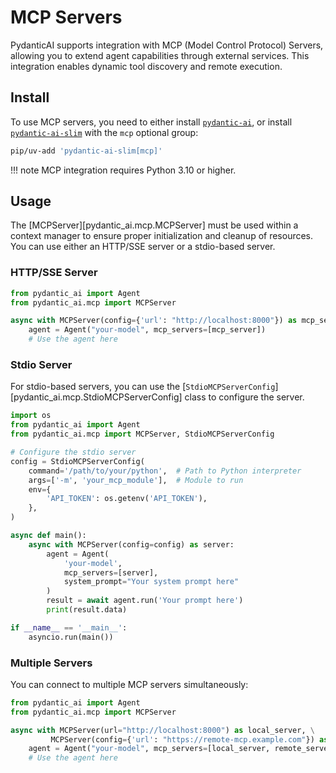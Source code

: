 # MCP Servers

PydanticAI supports integration with MCP (Model Control Protocol) Servers, allowing you to extend agent capabilities
through external services. This integration enables dynamic tool discovery and remote execution.

## Install

To use MCP servers, you need to either install [`pydantic-ai`](install.md), or install
[`pydantic-ai-slim`](install.md#slim-install) with the `mcp` optional group:

```bash
pip/uv-add 'pydantic-ai-slim[mcp]'
```

!!! note
    MCP integration requires Python 3.10 or higher.

## Usage

The [MCPServer][pydantic_ai.mcp.MCPServer] must be used within a context manager to ensure proper initialization and cleanup of
resources. You can use either an HTTP/SSE server or a stdio-based server.

### HTTP/SSE Server

```python {title="basic_mcp_setup.py"}
from pydantic_ai import Agent
from pydantic_ai.mcp import MCPServer

async with MCPServer(config={'url': "http://localhost:8000"}) as mcp_server:
    agent = Agent("your-model", mcp_servers=[mcp_server])
    # Use the agent here
```

### Stdio Server

For stdio-based servers, you can use the [`StdioMCPServerConfig`][pydantic_ai.mcp.StdioMCPServerConfig] class to configure the server.

```python {title="stdio_mcp_setup.py"}
import os
from pydantic_ai import Agent
from pydantic_ai.mcp import MCPServer, StdioMCPServerConfig

# Configure the stdio server
config = StdioMCPServerConfig(
    command='/path/to/your/python',  # Path to Python interpreter
    args=['-m', 'your_mcp_module'],  # Module to run
    env={
        'API_TOKEN': os.getenv('API_TOKEN'),
    },
)

async def main():
    async with MCPServer(config=config) as server:
        agent = Agent(
            'your-model',
            mcp_servers=[server],
            system_prompt="Your system prompt here"
        )
        result = await agent.run('Your prompt here')
        print(result.data)

if __name__ == '__main__':
    asyncio.run(main())
```

### Multiple Servers

You can connect to multiple MCP servers simultaneously:

```python {title="multiple_mcp_servers.py"}
from pydantic_ai import Agent
from pydantic_ai.mcp import MCPServer

async with MCPServer(url="http://localhost:8000") as local_server, \
         MCPServer(config={'url': "https://remote-mcp.example.com"}) as remote_server:
    agent = Agent("your-model", mcp_servers=[local_server, remote_server])
    # Use the agent here
```
